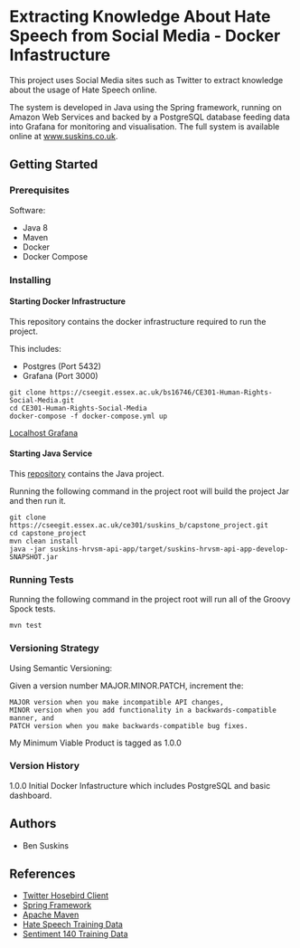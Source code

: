 # Extracting Knowledge About Hate Speech from Social Media - Docker Infastructure
This project uses Social Media sites such as Twitter to extract knowledge about the usage of Hate Speech online.

The system is developed in Java using the Spring framework, running on Amazon Web Services and backed by a PostgreSQL database feeding data into Grafana for monitoring and visualisation. The full system is available online at www.suskins.co.uk.

## Getting Started 

### Prerequisites
Software:
* Java 8
* Maven
* Docker
* Docker Compose

### Installing

#### Starting Docker Infrastructure

This repository contains the docker infrastructure required to run the project.

This includes:
* Postgres (Port 5432)
* Grafana (Port 3000)

```
git clone https://cseegit.essex.ac.uk/bs16746/CE301-Human-Rights-Social-Media.git
cd CE301-Human-Rights-Social-Media
docker-compose -f docker-compose.yml up
```

[Localhost Grafana](http://localhost:3000/)

#### Starting Java Service
This [repository](https://cseegit.essex.ac.uk/ce301/suskins_b/capstone_project) contains the Java project.

Running the following command in the project root will build the project Jar and then run it.

```
git clone https://cseegit.essex.ac.uk/ce301/suskins_b/capstone_project.git
cd capstone_project
mvn clean install
java -jar suskins-hrvsm-api-app/target/suskins-hrvsm-api-app-develop-SNAPSHOT.jar
```

### Running Tests
Running the following command in the project root will run all of the Groovy Spock tests.

```
mvn test
```

### Versioning Strategy
Using Semantic Versioning:

Given a version number MAJOR.MINOR.PATCH, increment the:

    MAJOR version when you make incompatible API changes,
    MINOR version when you add functionality in a backwards-compatible manner, and
    PATCH version when you make backwards-compatible bug fixes.

My Minimum Viable Product is tagged as 1.0.0

### Version History
1.0.0 Initial Docker Infastructure which includes PostgreSQL and basic dashboard.

## Authors
* Ben Suskins 

## References
* [Twitter Hosebird Client](https://github.com/twitter/hbc)
* [Spring Framework](https://spring.io/)
* [Apache Maven](https://maven.apache.org/)
* [Hate Speech Training Data](https://github.com/t-davidson/hate-speech-and-offensive-language)
* [Sentiment 140 Training Data](http://help.sentiment140.com/for-students/)
